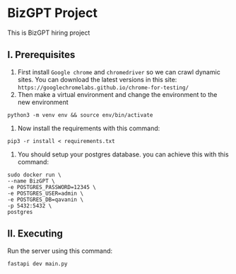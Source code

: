 # BizGPT Project
This is BizGPT hiring project

## I. Prerequisites
1. First install `Google chrome` and `chromedriver` so we can crawl dynamic sites. You can download the latest versions in this site:  
`https://googlechromelabs.github.io/chrome-for-testing/`
2. Then make a virtual environment and change the environment to the new environment
```
python3 -m venv env && source env/bin/activate
```
1. Now install the requirements with this command:  
```
pip3 -r install < requirements.txt
```
1. You should setup your postgres database. you can achieve this with this command:  
```
sudo docker run \
--name BizGPT \
-e POSTGRES_PASSWORD=12345 \  
-e POSTGRES_USER=admin \  
-e POSTGRES_DB=qavanin \  
-p 5432:5432 \  
postgres
``` 

## II. Executing
Run the server using this command:  
```
fastapi dev main.py
```